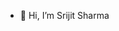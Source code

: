 - 👋 Hi, I’m Srijit Sharma


<!---
srijitsharma/srijitsharma is a ✨ special ✨ repository because its `README.md` (this file) appears on your GitHub profile.
You can click the Preview link to take a look at your changes.
--->
